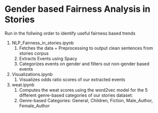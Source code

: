 # Gender based Fairness Analysis in Stories


Run in the follwing order to identify useful fairness based trends
1. NLP_Fairness_in_stories.ipynb
    1. Fetches the data + Preprocessing to output clean sentences from stories corpus
    2. Extracts Events using Spacy
    3. Categorizes events on gender and filters out non-gender based events
2. Visualizations.ipynb
    1. Visualizes odds ratio scores of our extracted events
4. weat.ipynb
    1. Computes the weat scores using the word2vec model for the 5 different genre-based categories of our stories dataset:
    2. Genre-based Categories: General, Children, Fiction, Male_Author, Female_Author


